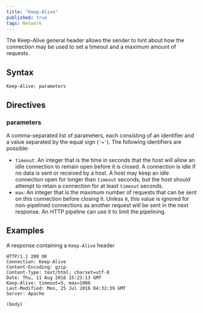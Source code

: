 ```yaml
---
title: "Keep-Alive"
published: true
tags: Network
---
```


The Keep-Alive general header allows the sender to hint about how the connection may be used to set a timeout and a
maximum amount of requests.

## Syntax

```HTTP
Keep-Alive: parameters
```

## Directives

### parameters

A comma-separated list of parameters, each consisting of an identifier and a value separated by the equal sign (`'='`).
The following identifiers are possible:

- `timeout`: An integer that is the time in seconds that the host will allow an idle connection to remain open before
  it is closed. A connection is idle if no data is sent or received by a host. A host may keep an idle connection open
  for longer than `timeout` seconds, but the host should attempt to retain a connection for at least `timeout` seconds.
- `max`: An integer that is the maximum number of requests that can be sent on this connection before closing it.
  Unless `0`, this value is ignored for non-pipelined connections as another request will be sent in the next response.
  An HTTP pipeline can use it to limit the pipelining.

## Examples

A response containing a `Keep-Alive` header

```HTTP
HTTP/1.1 200 OK
Connection: Keep-Alive
Content-Encoding: gzip
Content-Type: text/html; charset=utf-8
Date: Thu, 11 Aug 2016 15:23:13 GMT
Keep-Alive: timeout=5, max=1000
Last-Modified: Mon, 25 Jul 2016 04:32:39 GMT
Server: Apache

(body)
```
